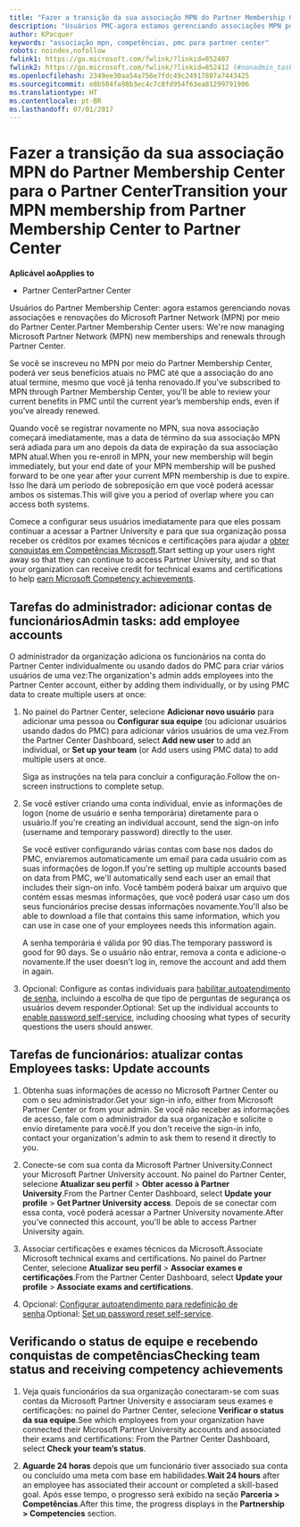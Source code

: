 ```yaml
---
title: "Fazer a transição da sua associação MPN do Partner Membership Center para o Partner Center"
description: "Usuários PMC-agora estamos gerenciando associações MPN por meio do Partner Center. Veja o que fazer."
author: KPacquer
keywords: "associação mpn, competências, pmc para partner center"
robots: noindex,nofollow
fwlink1: https://go.microsoft.com/fwlink/?linkid=852407
fwlink2: https://go.microsoft.com/fwlink/?linkid=852412 (#nonadmin_tasks)
ms.openlocfilehash: 2349ee30aa54a756e7fdc49c24917807a7443425
ms.sourcegitcommit: e8b504fa98b3ec4c7c8fd954f63ea81299791906
ms.translationtype: HT
ms.contentlocale: pt-BR
ms.lasthandoff: 07/01/2017
---
```

# <a name="transition-your-mpn-membership-from-partner-membership-center-to-partner-center"></a><span data-ttu-id="15487-105">Fazer a transição da sua associação MPN do Partner Membership Center para o Partner Center</span><span class="sxs-lookup"><span data-stu-id="15487-105">Transition your MPN membership from Partner Membership Center to Partner Center</span></span>

**<span data-ttu-id="15487-106">Aplicável ao</span><span class="sxs-lookup"><span data-stu-id="15487-106">Applies to</span></span>**
-  <span data-ttu-id="15487-107">Partner Center</span><span class="sxs-lookup"><span data-stu-id="15487-107">Partner Center</span></span>

<span data-ttu-id="15487-108">Usuários do Partner Membership Center: agora estamos gerenciando novas associações e renovações do Microsoft Partner Network (MPN) por meio do Partner Center.</span><span class="sxs-lookup"><span data-stu-id="15487-108">Partner Membership Center users: We're now managing Microsoft Partner Network (MPN) new memberships and renewals through Partner Center.</span></span>  

<span data-ttu-id="15487-109">Se você se inscreveu no MPN por meio do Partner Membership Center, poderá ver seus benefícios atuais no PMC até que a associação do ano atual termine, mesmo que você já tenha renovado.</span><span class="sxs-lookup"><span data-stu-id="15487-109">If you've subscribed to MPN through Partner Membership Center, you'll be able to review your current benefits in PMC until the current year’s membership ends, even if you’ve already renewed.</span></span> 

<span data-ttu-id="15487-110">Quando você se registrar novamente no MPN, sua nova associação começará imediatamente, mas a data de término da sua associação MPN será adiada para um ano depois da data de expiração da sua associação MPN atual.</span><span class="sxs-lookup"><span data-stu-id="15487-110">When you re-enroll in MPN, your new membership will begin immediately, but your end date of your MPN membership will be pushed forward to be one year after your current MPN membership is due to expire.</span></span> <span data-ttu-id="15487-111">Isso lhe dará um período de sobreposição em que você poderá acessar ambos os sistemas.</span><span class="sxs-lookup"><span data-stu-id="15487-111">This will give you a period of overlap where you can access both systems.</span></span>

<span data-ttu-id="15487-112">Comece a configurar seus usuários imediatamente para que eles possam continuar a acessar a Partner University e para que sua organização possa receber os créditos por exames técnicos e certificações para ajudar a [obter conquistas em Competências Microsoft](competencies.md).</span><span class="sxs-lookup"><span data-stu-id="15487-112">Start setting up your users right away so that they can continue to access Partner University, and so that your organization can receive credit for technical exams and certifications to help [earn Microsoft Competency achievements](competencies.md).</span></span> 

## <a name="admin-tasks-add-employee-accounts"></a><span data-ttu-id="15487-113">Tarefas do administrador: adicionar contas de funcionários</span><span class="sxs-lookup"><span data-stu-id="15487-113">Admin tasks: add employee accounts</span></span>

<span data-ttu-id="15487-114">O administrador da organização adiciona os funcionários na conta do Partner Center individualmente ou usando dados do PMC para criar vários usuários de uma vez:</span><span class="sxs-lookup"><span data-stu-id="15487-114">The organization's admin adds employees into the Partner Center account, either by adding them individually, or by using PMC data to create multiple users at once:</span></span>

1.  <span data-ttu-id="15487-115">No painel do Partner Center, selecione **Adicionar novo usuário** para adicionar uma pessoa ou **Configurar sua equipe** (ou adicionar usuários usando dados do PMC) para adicionar vários usuários de uma vez.</span><span class="sxs-lookup"><span data-stu-id="15487-115">From the Partner Center Dashboard, select **Add new user** to add an individual, or **Set up your team** (or Add users using PMC data) to add multiple users at once.</span></span>
    
    <span data-ttu-id="15487-116">Siga as instruções na tela para concluir a configuração.</span><span class="sxs-lookup"><span data-stu-id="15487-116">Follow the on-screen instructions to complete setup.</span></span>

2.  <span data-ttu-id="15487-117">Se você estiver criando uma conta individual, envie as informações de logon (nome de usuário e senha temporária) diretamente para o usuário.</span><span class="sxs-lookup"><span data-stu-id="15487-117">If you're creating an individual account, send the sign-on info (username and temporary password) directly to the user.</span></span>

    <span data-ttu-id="15487-118">Se você estiver configurando várias contas com base nos dados do PMC, enviaremos automaticamente um email para cada usuário com as suas informações de logon.</span><span class="sxs-lookup"><span data-stu-id="15487-118">If you're setting up multiple accounts based on data from PMC, we'll automatically send each user an email that includes their sign-on info.</span></span> <span data-ttu-id="15487-119">Você também poderá baixar um arquivo que contém essas mesmas informações, que você poderá usar caso um dos seus funcionários precise dessas informações novamente.</span><span class="sxs-lookup"><span data-stu-id="15487-119">You'll also be able to download a file that contains this same information, which you can use in case one of your employees needs this information again.</span></span>

    <span data-ttu-id="15487-120">A senha temporária é válida por 90 dias.</span><span class="sxs-lookup"><span data-stu-id="15487-120">The temporary password is good for 90 days.</span></span> <span data-ttu-id="15487-121">Se o usuário não entrar, remova a conta e adicione-o novamente.</span><span class="sxs-lookup"><span data-stu-id="15487-121">If the user doesn't log in, remove the account and add them in again.</span></span>

3.  <span data-ttu-id="15487-122">Opcional: Configure as contas individuais para [habilitar autoatendimento de senha](https://docs.microsoft.com/azure/active-directory/active-directory-passwords-getting-started), incluindo a escolha de que tipo de perguntas de segurança os usuários devem responder.</span><span class="sxs-lookup"><span data-stu-id="15487-122">Optional: Set up the individual accounts to [enable password self-service](https://docs.microsoft.com/azure/active-directory/active-directory-passwords-getting-started), including choosing what types of security questions the users should answer.</span></span> 

## <span data-ttu-id="15487-123"><a href="" id="nonadmin_tasks"></a> Tarefas de funcionários: atualizar contas</span><span class="sxs-lookup"><span data-stu-id="15487-123"><a href="" id="nonadmin_tasks"></a> Employees tasks: Update accounts</span></span>

1.  <span data-ttu-id="15487-124">Obtenha suas informações de acesso no Microsoft Partner Center ou com o seu administrador.</span><span class="sxs-lookup"><span data-stu-id="15487-124">Get your sign-in info, either from Microsoft Partner Center or from your admin.</span></span> <span data-ttu-id="15487-125">Se você não receber as informações de acesso, fale com o administrador da sua organização e solicite o envio diretamente para você.</span><span class="sxs-lookup"><span data-stu-id="15487-125">If you don't receive the sign-in info, contact your organization's admin to ask them to resend it directly to you.</span></span> 

2.  <span data-ttu-id="15487-126">Conecte-se com sua conta da Microsoft Partner University.</span><span class="sxs-lookup"><span data-stu-id="15487-126">Connect your Microsoft Partner University account.</span></span> <span data-ttu-id="15487-127">No painel do Partner Center, selecione **Atualizar seu perfil** > **Obter acesso à Partner University**.</span><span class="sxs-lookup"><span data-stu-id="15487-127">From the Partner Center Dashboard, select **Update your profile** > **Get Partner University access**.</span></span>  <span data-ttu-id="15487-128">Depois de se conectar com essa conta, você poderá acessar a Partner University novamente.</span><span class="sxs-lookup"><span data-stu-id="15487-128">After you've connected this account, you'll be able to access Partner University again.</span></span>

3.  <span data-ttu-id="15487-129">Associar certificações e exames técnicos da Microsoft.</span><span class="sxs-lookup"><span data-stu-id="15487-129">Associate Microsoft technical exams and certifications.</span></span> <span data-ttu-id="15487-130">No painel do Partner Center, selecione **Atualizar seu perfil** > **Associar exames e certificações**.</span><span class="sxs-lookup"><span data-stu-id="15487-130">From the Partner Center Dashboard, select **Update your profile** > **Associate exams and certifications**.</span></span> 

4.  <span data-ttu-id="15487-131">Opcional: [Configurar autoatendimento para redefinição de senha](https://docs.microsoft.com/en-us/azure/active-directory/active-directory-passwords-update-your-own-password).</span><span class="sxs-lookup"><span data-stu-id="15487-131">Optional: [Set up password reset self-service](https://docs.microsoft.com/en-us/azure/active-directory/active-directory-passwords-update-your-own-password).</span></span>

## <a name="checking-team-status-and-receiving-competency-achievements"></a><span data-ttu-id="15487-132">Verificando o status de equipe e recebendo conquistas de competências</span><span class="sxs-lookup"><span data-stu-id="15487-132">Checking team status and receiving competency achievements</span></span>

1.  <span data-ttu-id="15487-133">Veja quais funcionários da sua organização conectaram-se com suas contas da Microsoft Partner University e associaram seus exames e certificações: no painel do Partner Center, selecione **Verificar o status da sua equipe**.</span><span class="sxs-lookup"><span data-stu-id="15487-133">See which employees from your organization have connected their Microsoft Partner University accounts and associated their exams and certifications: From the Partner Center Dashboard, select **Check your team’s status**.</span></span>

2.  <span data-ttu-id="15487-134">**Aguarde 24 horas** depois que um funcionário tiver associado sua conta ou concluído uma meta com base em habilidades.</span><span class="sxs-lookup"><span data-stu-id="15487-134">**Wait 24 hours** after an employee has associated their account or completed a skill-based goal.</span></span> <span data-ttu-id="15487-135">Após esse tempo, o progresso será exibido na seção  **Parceria > Competências**.</span><span class="sxs-lookup"><span data-stu-id="15487-135">After this time, the progress displays in the  **Partnership > Competencies** section.</span></span>
